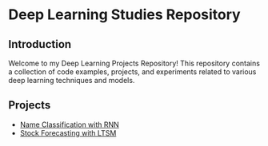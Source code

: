 # Deep Learning Studies Repository

## Introduction

Welcome to my Deep Learning Projects Repository! This repository contains a collection of code examples, projects, and experiments related to various deep learning techniques and models.

## Projects
- [Name Classification with RNN](Name_classification_with_RNNs.ipynb)
- [Stock Forecasting with LTSM](Stock-forecasting-with-LSTM.ipynb)